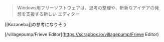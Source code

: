 
> Windows用フリーソフトウェアは、思考の整理や、斬新なアイデアの発想を支援する新しい エディター

[[Kozaneba]]の参考になりそう

[/villagepump/Frieve Editor](https://scrapbox.io/villagepump/Frieve Editor)
